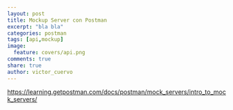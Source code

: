 ```yaml
---
layout: post
title: Mockup Server con Postman
excerpt: "bla bla"
categories: postman
tags: [api,mockup]
image:
  feature: covers/api.png
comments: true
share: true
author: victor_cuervo
---
```


https://learning.getpostman.com/docs/postman/mock_servers/intro_to_mock_servers/
